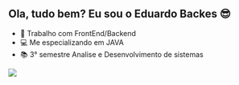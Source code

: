 ## Ola, tudo bem? Eu sou o Eduardo Backes 😎

- 🔭 Trabalho com FrontEnd/Backend
- 💻 Me especializando em JAVA
- 📚 3° semestre Analise e Desenvolvimento de sistemas

<div> 
  <a href="https://www.linkedin.com/in/eduardo-abne-backes-da-silva-25b90525a" target="_blank"><img src="https://img.shields.io/badge/-LinkedIn-%230077B5?style=for-the-badge&logo=linkedin&logoColor=white" target="_blank"></a> 
  
</div>

